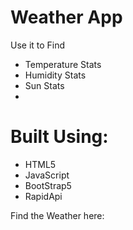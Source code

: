 
<h1>Weather App</h1>
<p>Use it to Find</p>
<ul>
<li>Temperature Stats</li>
<li>Humidity Stats</li>
<li>Sun Stats<li>
</ul>

<h1>Built Using:</h1>
<ul>
<li>HTML5</li>
<li>JavaScript</li>
<li>BootStrap5</li>
<li>RapidApi</li>
</ul>

Find the Weather here: 

